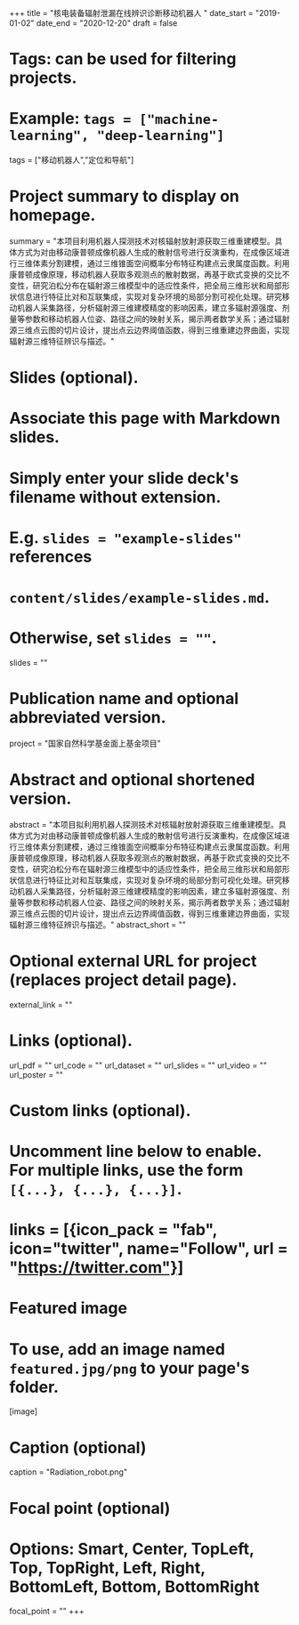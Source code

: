 +++
title = "核电装备辐射泄漏在线辨识诊断移动机器人 "
date_start = "2019-01-02"
date_end = "2020-12-20"
draft = false

# Tags: can be used for filtering projects.
# Example: `tags = ["machine-learning", "deep-learning"]`
tags = ["移动机器人","定位和导航"]

# Project summary to display on homepage.
summary = "本项目利用机器人探测技术对核辐射放射源获取三维重建模型。具体方式为对由移动康普顿成像机器人生成的散射信号进行反演重构，在成像区域进行三维体素分割建模，通过三维锥面空间概率分布特征构建点云隶属度函数。利用康普顿成像原理，移动机器人获取多观测点的散射数据，再基于欧式变换的交比不变性，研究泊松分布在辐射源三维模型中的适应性条件，把全局三维形状和局部形状信息进行特征比对和互联集成，实现对复杂环境的局部分割可视化处理。研究移动机器人采集路径，分析辐射源三维建模精度的影响因素，建立多辐射源强度、剂量等参数和移动机器人位姿、路径之间的映射关系，揭示两者数学关系；通过辐射源三维点云图的切片设计，提出点云边界阈值函数，得到三维重建边界曲面，实现辐射源三维特征辨识与描述。"

# Slides (optional).
#   Associate this page with Markdown slides.
#   Simply enter your slide deck's filename without extension.
#   E.g. `slides = "example-slides"` references 
#   `content/slides/example-slides.md`.
#   Otherwise, set `slides = ""`.
slides = ""
# Publication name and optional abbreviated version.
project = "国家自然科学基金面上基金项目"

# Abstract and optional shortened version.
abstract = "本项目拟利用机器人探测技术对核辐射放射源获取三维重建模型。具体方式为对由移动康普顿成像机器人生成的散射信号进行反演重构，在成像区域进行三维体素分割建模，通过三维锥面空间概率分布特征构建点云隶属度函数。利用康普顿成像原理，移动机器人获取多观测点的散射数据，再基于欧式变换的交比不变性，研究泊松分布在辐射源三维模型中的适应性条件，把全局三维形状和局部形状信息进行特征比对和互联集成，实现对复杂环境的局部分割可视化处理。研究移动机器人采集路径，分析辐射源三维建模精度的影响因素，建立多辐射源强度、剂量等参数和移动机器人位姿、路径之间的映射关系，揭示两者数学关系；通过辐射源三维点云图的切片设计，提出点云边界阈值函数，得到三维重建边界曲面，实现辐射源三维特征辨识与描述。"
abstract_short = ""

# Optional external URL for project (replaces project detail page).
external_link = ""

# Links (optional).
url_pdf = ""
url_code = ""
url_dataset = ""
url_slides = ""
url_video = ""
url_poster = ""

# Custom links (optional).
#   Uncomment line below to enable. For multiple links, use the form `[{...}, {...}, {...}]`.
# links = [{icon_pack = "fab", icon="twitter", name="Follow", url = "https://twitter.com"}]

# Featured image
# To use, add an image named `featured.jpg/png` to your page's folder. 
[image]
  # Caption (optional)
  caption = "Radiation_robot.png"

  # Focal point (optional)
  # Options: Smart, Center, TopLeft, Top, TopRight, Left, Right, BottomLeft, Bottom, BottomRight
  focal_point = ""
+++
